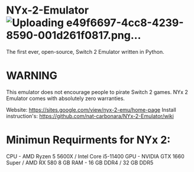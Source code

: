# NYx-2-Emulator ![Uploading e49f6697-4cc8-4239-8590-001d261f0817.png…]()

The first ever, open-source, Switch 2 Emulator written in Python.

# WARNING
This emulator does not encourage people to pirate Switch 2 games.
NYx 2 Emulator comes with absolutely zero warranties.

Website: https://sites.google.com/view/nyx-2-emu/home-page
Install instruction's: https://github.com/nat-carbonara/NYx-2-Emulator/wiki

# Minimun Requirments for NYx 2:

CPU - AMD Ryzen 5 5600X / Intel Core i5-11400
GPU - NVIDIA GTX 1660 Super / AMD RX 580 8 GB
RAM - 16 GB DDR4 / 32 GB DDR5
